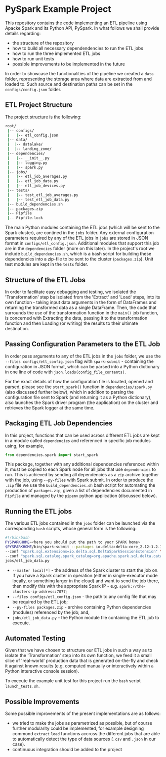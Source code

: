 # PySpark Example Project

This repository contains the code implementing an ETL pipeline using Apacke Spark 
and its Python API, PySpark. In what follows we shall provide details regarding: 

- the structure of the repository
- how to build all necessary dependendencies to run the ETL jobs
- how to run the three implemented ETL jobs
- how to run unit tests
- possible improvements to be implemented in the future

In order to showcase the functionalities of the pipeline we created a `data` folder, representing the storage
area where data are extracted from and loaded to. Such source and destination paths can be set in the `configs/config.json`
folder.

## ETL Project Structure
The project structure is the following:

```bash
root/
 |-- configs/
 |   |-- etl_config.json
 |-- data/
 |  |-- datalake/
 |  |-- landing_zone/
 |-- dependencies/
 |   |-- __init__.py
 |   |-- logging.py
 |   |-- spark.py
 |-- jobs/
 |   |-- etl_job_averages.py
 |   |-- etl_job_data.py
 |   |-- etl_job_devices.py
 |-- tests/
 |   |-- test_etl_job_averages.py
 |   |-- test_etl_job_data.py
 |-- build_dependencies.sh
 |-- packages.zip
 |-- Pipfile
 |-- Pipfile.lock
```

The main Python modules containing the ETL jobs (which will be sent to the Spark cluster), 
are contined in the `jobs` folder. Any external configuration parameters required by any of the ETL jobs in `jobs`
 are stored in JSON format in `configs/etl_config.json`. 
Additional modules that support this job are in the `dependencies` folder 
(more on this later). In the project's root we include `build_dependencies.sh`, 
which is a bash script for building these dependencies into a zip-file to be 
sent to the cluster (`packages.zip`). Unit test modules are kept in the `tests` folder.

## Structure of the ETL Jobs

In order to facilitate easy debugging and testing, we isolated the 'Transformation' step be isolated from the 'Extract' 
and 'Load' steps, into its own function - taking input data arguments in the form of DataFrames and returning the 
transformed data as a single DataFrame. Then, the code that surrounds the use of 
the transformation function in the `main()` job function, is concerned with 
Extracting the data, passing it to the transformation function and then Loading 
(or writing) the results to their ultimate destination. 


## Passing Configuration Parameters to the ETL Job

In order pass arguments to any of the ETL jobs in the `jobs` folder, we use the 
`--files configs/etl_config.json` flag with `spark-submit` - containing the configuration in JSON format, which can be parsed into a 
Python dictionary in one line of code with `json.loads(config_file_contents)`. 

For the exact details of how the configuration file is located, opened and parsed, please see the `start_spark()` function in `dependencies/spark.py` (also discussed further below), which in addition to parsing the configuration file sent to Spark (and returning it as a Python dictionary), also launches the Spark driver program (the application) on the cluster and retrieves the Spark logger at the same time.

## Packaging ETL Job Dependencies

In this project, functions that can be used across different ETL jobs are kept in a module called `dependencies` and referenced in specific job modules using, for example,

```python
from dependencies.spark import start_spark
```

This package, together with any additional dependencies referenced within it, must be copied to each Spark node for all jobs that use `dependencies` to run. This is achieved by sending all dependencies as a `zip` archive together with the job, using `--py-files` with Spark submit. In order to produce the `.zip` file we use the `build_dependencies.sh` bash script for automating the production of `packages.zip`, given a list of dependencies documented in `Pipfile` and managed by the `pipenv` python application (discussed below).

## Running the ETL jobs

The various ETL jobs contained in the `jobs` folder can be launched via the corresponding `bash` scripts, whose general form is the following:

```bash
#!/bin/bash
PYSPARKHOME=<here you should put the path to yuor SPARK home>
$PYSPARKHOME/bin/spark-submit --packages io.delta:delta-core_2.12:1.2.1 --py-files packages.zip  --files  configs/etl_config.json \
--conf "spark.sql.extensions=io.delta.sql.DeltaSparkSessionExtension" \
--conf "spark.sql.catalog.spark_catalog=org.apache.spark.sql.delta.catalog.DeltaCatalog" \
jobs/etl_job_data.py
```

- `--master local[*]` - the address of the Spark cluster to start the job on. If you have a Spark cluster in operation (either in single-executor mode locally, or something larger in the cloud) and want to send the job there, then modify this with the appropriate Spark IP - e.g. `spark://the-clusters-ip-address:7077`;
- `--files configs/etl_config.json` - the path to any config file that may be required by the ETL job;
- `--py-files packages.zip` - archive containing Python dependencies (modules) referenced by the job; and,
- `jobs/etl_job_data.py` - the Python module file containing the ETL job to execute.


## Automated Testing


Given that we have chosen to structure our ETL jobs in such a way as to isolate the 'Transformation' step into its own function, we feed it a small slice of 'real-world' production data that is generated on-the-fly and check it against known results (e.g. computed manually or interactively within a Python interactive console session).

To execute the example unit test for this project run the `bash` script `launch_tests.sh`.

## Possible Improvements
Some possible improvements of the present implementations are as follows:
- we tried to make the jobs as parametrized as possible, but of course further modularity could be implemented, for example designing commond `extract` `load` functions accross the different jobs that are able to automatically detect the type of data sources (`.csv` and `.json` in our case).
- continuous integration should be added to the project

